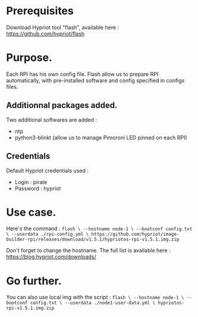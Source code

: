 # Prerequisites
Download Hypriot tool "flash", available here : https://github.com/hypriot/flash

# Purpose.
Each RPI has his own config file. Flash allow us to prepare RPI automatically, with pre-installed software and config specified in configs files.

## Additionnal packages added.
Two additional softwares are added :
- ntp
- python3-blinkt (allow us to manage Pimoroni LED pinned on each RPI)

## Credentials
Default Hypriot credentials used :
- Login : pirate
- Password : hypriot

# Use case.
Here's the command :
`flash \
--hostname node-1 \
--bootconf config.txt \
--userdata ./rpi-config.yml \
https://github.com/hypriot/image-builder-rpi/releases/download/v1.5.1/hypriotos-rpi-v1.5.1.img.zip`

Don't forget to change the hostname.
The full list is available here : https://blog.hypriot.com/downloads/

# Go further.
You can also use local img with the script :
`flash \
--hostname node-1 \
--bootconf config.txt \
--userdata ./node1-user-data.yml \
hypriotos-rpi-v1.5.1.img.zip`